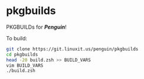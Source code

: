 # pkgbuilds

PKGBUILDs for ***Penguin***!

To build:
```sh
git clone https://git.linuxit.us/penguin/pkgbuilds
cd pkgbuilds
head -20 build.zsh >> BUILD_VARS
vim BUILD_VARS
./build.zsh
```
